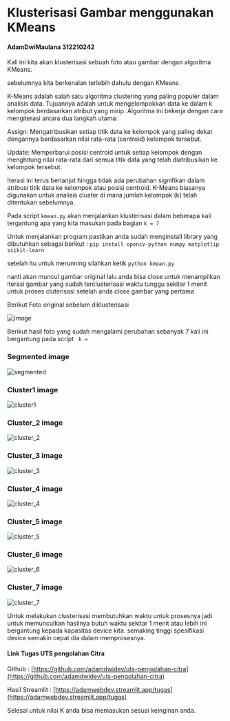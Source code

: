 # Klusterisasi Gambar menggunakan KMeans
#### AdamDwiMaulana 312210242

Kali ini kita akan klusterisasi sebuah foto atau gambar dengan algoritma KMeans.

sebelumnya kita berkenalan terlebih dahulu dengan KMeans

K-Means adalah salah satu algoritma clustering yang paling populer dalam analisis data. Tujuannya adalah untuk mengelompokkan data ke dalam k kelompok berdasarkan atribut yang mirip. Algoritma ini bekerja dengan cara mengiterasi antara dua langkah utama:

Assign: Mengatribusikan setiap titik data ke kelompok yang paling dekat dengannya berdasarkan nilai rata-rata (centroid) kelompok tersebut.

Update: Memperbarui posisi centroid untuk setiap kelompok dengan menghitung nilai rata-rata dari semua titik data yang telah diatribusikan ke kelompok tersebut.

Iterasi ini terus berlanjut hingga tidak ada perubahan signifikan dalam atribusi titik data ke kelompok atau posisi centroid. K-Means biasanya digunakan untuk analisis cluster di mana jumlah kelompok (k) telah ditentukan sebelumnya.


Pada script `kmean.py` akan menjalankan klusterisasi dalam beberapa kali tergantung
apa yang kita masukan pada bagian
`k = 7`

Untuk menjalankan program pastikan anda sudah menginstall library yang dibutuhkan sebagai berikut :
`pip install opencv-python numpy matplotlip scikit-learn`

setelah itu untuk merunning silahkan ketik `python kmean.py`

nanti akan muncul gambar original lalu anda bisa close untuk menampilkan iterasi gambar yang sudah terclusterisasi waktu tunggu sekitar 1 menit untuk proses cluterisasi setelah anda close gambar yang pertama

Berikut Foto original sebelum diklusterisasi


![image](/img/foto1.jpeg)


Berikut hasil foto yang sudah mengalami perubahan sebanyak 7 kali ini bergantung pada script ` k =`

### Segmented image

![segmented](/hasil_clusterisasi/Segmented.png)

### Cluster1 image

![cluster1](/hasil_clusterisasi/Cluster_1.png)

### Cluster_2 image

![cluster_2](/hasil_clusterisasi/Cluster_2.png)

### Cluster_3 image

![cluster_3](/hasil_clusterisasi/Cluster_3.png)

### Cluster_4 image

![cluster_4](/hasil_clusterisasi/Cluster_4.png)

### Cluster_5 image

![cluster_5](/hasil_clusterisasi/Cluster_5.png)

### Cluster_6 image

![cluster_6](/hasil_clusterisasi/Cluster_6.png)

### Cluster_7 image

![cluster_7](/hasil_clusterisasi/Cluster_7.png)

Untuk melakukan clusterisasi membutuhkan waktu untuk prosesnya jadi untuk memunculkan hasilnya butuh waktu sekitar 1 menit atau lebih ini bergantung kepada kapasitas device kita. semaking tinggi spesifikasi device semakin cepat dia dalam memprosesnya.



#### Link Tugas UTS pengolahan Citra

Github :
[https://github.com/adamdwidev/uts-pengolahan-citra](https://github.com/adamdwidev/uts-pengolahan-citra)

Hasil Streamlit :
[https://adamwebdev.streamlit.app/tugas](https://adamwebdev.streamlit.app/tugas)


Selesai untuk nilai K  anda bisa memasukan sesuai keinginan anda.



